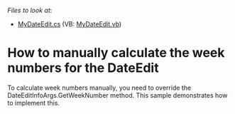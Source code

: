 <!-- default file list -->
*Files to look at*:

* [MyDateEdit.cs](./CS/Q234787/MyDateEdit.cs) (VB: [MyDateEdit.vb](./VB/Q234787/MyDateEdit.vb))
<!-- default file list end -->
# How to manually calculate the week numbers for the DateEdit


<p>To calculate week numbers manually, you need to override the DateEditInfoArgs.GetWeekNumber method. This sample demonstrates how to implement this.</p>

<br/>


